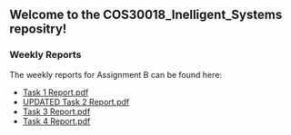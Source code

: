 ## Welcome to the COS30018_Inelligent_Systems repositry!


### Weekly Reports 

The weekly reports for Assignment B can be found here:
* [Task 1 Report.pdf](https://github.com/user-attachments/files/16627983/Task.1.Report.pdf)
* [UPDATED Task 2 Report.pdf](https://github.com/user-attachments/files/16917344/Task.2.Report.pdf)
* [Task 3 Report.pdf](https://github.com/user-attachments/files/16800744/Task.3.Report.pdf)
* [Task 4 Report.pdf](https://github.com/user-attachments/files/16918903/Task.4.Report.pdf)
